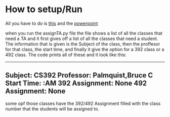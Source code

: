 # How to setup/Run

All you have to do is [this](https://cwu.instructure.com/courses/82313/assignments/1202138) and the [powerpoint](https://docs.google.com/presentation/d/1PLuy4J-naOdw9Zq-nvwW8J2EetVk_bSlAA6T_AmfMjU/edit?usp=sharing)

when you run the assignTA.py file the file shows a list of all the classes that need a TA and it first gives off a list of all the classes that need a student. 
The information that is given is the Subject of the class, then the proffesor for that class, the start time, and finally it give the option for a 392 class or a 492 class.
The code prints all of these and it look like this:

--------------------------------------
Subject: CS392
Professor: Palmquist,Bruce C
Start Time: :AM
392 Assignment: None
492 Assignment: None
--------------------------------------

some opf those classes have the 392/492 Assignment filled with the class number that the students will be assigned to. 
